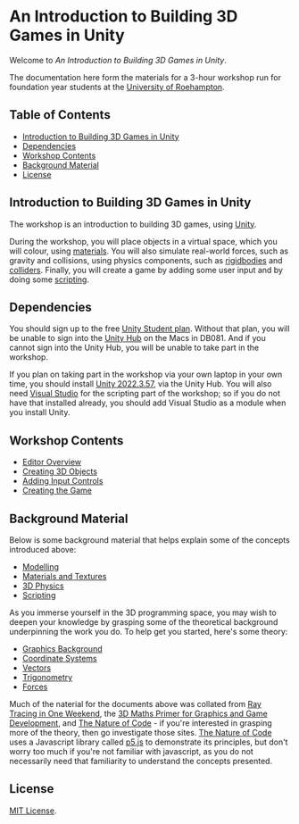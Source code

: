 # An Introduction to Building 3D Games in Unity

Welcome to _An Introduction to Building 3D Games in Unity_. 

The documentation here form the materials for a 3-hour workshop run for foundation year students at the [University of Roehampton](https://www.roehampton.ac.uk/).

## Table of Contents
<!-- no toc -->
- [Introduction to Building 3D Games in Unity](#introduction-to-building-3d-games-in-unity)
- [Dependencies](#dependencies)
- [Workshop Contents](#workshop-contents)
- [Background Material](#background-material)
- [License](#license)

## Introduction to Building 3D Games in Unity

The workshop is an introduction to building 3D games, using [Unity](https://unity.com/). 

During the workshop, you will place objects in a virtual space, which you will colour, using [materials](https://docs.unity3d.com/Manual/Materials.html). You will also simulate real-world forces, such as gravity and collisions, using physics components, such as [rigidbodies](https://en.wikipedia.org/wiki/Rigid_body) and [colliders](https://docs.unity3d.com/Manual/CollidersOverview.html). Finally, you will create a game by adding some user input and by doing some [scripting](https://docs.unity3d.com/Manual/ScriptingSection.html).

## Dependencies

You should sign up to the free [Unity Student plan](https://unity.com/products/unity-student). Without that plan, you will be unable to sign into the [Unity Hub](https://unity.com/unity-hub) on the Macs in DB081. And if you cannot sign into the Unity Hub, you will be unable to take part in the workshop.

If you plan on taking part in the workshop via your own laptop in your own time, you should install [Unity 2022.3.57](https://unity.com/releases/editor/whats-new/2022.3.57), via the Unity Hub. You will also need [Visual Studio](https://visualstudio.microsoft.com/) for the scripting part of the workshop; so if you do not have that installed already, you should add Visual Studio as a module when you install Unity.

## Workshop Contents

- [Editor Overview](./docs/editorOverview.md)
- [Creating 3D Objects](./docs/creating3DObjects.md)
- [Adding Input Controls](./docs/addingInputControls.md)
- [Creating the Game](./docs/creatingTheGame.md)

## Background Material

Below is some background material that helps explain some of the concepts introduced above:

- [Modelling](./docs/supplimentary/modelling.md)
- [Materials and Textures](/docs/supplimentary/materials.md)
- [3D Physics](/docs/supplimentary/3DPhysics.md)
- [Scripting](/docs/supplimentary/scripting.md)

As you immerse yourself in the 3D programming space, you may wish to deepen your knowledge by grasping some of the theoretical background underpinning the work you do. To help get you started, here's some theory:

- [Graphics Background](./docs/supplimentary/graphicsBackground.md)
- [Coordinate Systems](./docs/supplimentary/maths/coordinateSystems.md)
- [Vectors](./docs/supplimentary/maths/vectors.md)
- [Trigonometry](./docs/supplimentary/maths/trigonometry.md)
- [Forces](./docs/forces.md)

Much of the naterial for the documents above was collated from [Ray Tracing in One Weekend](https://raytracing.github.io/books/RayTracingInOneWeekend.html), the [3D Maths Primer for Graphics and Game Development](https://gamemath.com/), and [The Nature of Code](https://natureofcode.com/) - if you're interested in grasping more of the theory, then go investigate those sites. [The Nature of Code](https://natureofcode.com/) uses a Javascript library called [p5.js](https://p5js.org/) to demonstrate its principles, but don't worry too much if you're not familiar with javascript, as you do not necessarily need that familiarity to understand the concepts presented.

## License

[MIT License](LICENSE).
